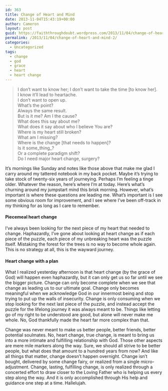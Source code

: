 ```yaml
---
id: 363
title: Change of Heart and Mind
date: 2013-11-04T15:43:19+00:00
author: Cameron
layout: post
guid: https://faiththroughdoubt.wordpress.com/2013/11/04/change-of-heart-and-mind/
permalink: /2013/11/04/change-of-heart-and-mind-2/
categories:
  - Uncategorized
tags:
  - change
  - god
  - grace
  - heart
  - heart change
---
```

> I don’t want to know her; I don’t want to take the time [to know her].  
> I know it’ll lead to heartache.  
> I don’t want to open up.  
> What’s the point?  
> Always the same result.  
> But is it me? Am I the cause?  
> What does this say about me?  
> What does it say about who I believe You are?  
> Where is my heart still broken?  
> What am I missing?  
> Where is the change [that needs to happen]?  
> Is it some_thing_?  
> Or a complete paradigm shift?  
> Do I need major heart change, surgery?

It’s mornings like Sunday and notes like those above that make me glad I carry around my tattered notebook in my back pocket. Maybe it’s trying to take stock of twenty-six years of journeying. Perhaps I’m feeling a tinge older. Whatever the reason, here’s where I’m at today. Here’s what’s churning around my jumpstart mind this brisk morning. However, what’s important is where these questions are leading me. What’s important is I see some obvious room for improvement, and I see where I’ve been off-track in my thinking for as long as I care to remember.

#### Piecemeal heart change

I’ve always been looking for the next piece of my heart that needed to change. Haphazardly, I’ve gone about looking at heart change as if each piece of the puzzle, each piece of my unbreaking heart was the puzzle itself. Mistaking the forest for the trees is no way to become whole again. This is no strategy at all, this is the wayward journey.

#### Heart change with a plan

What I realized yesterday afternoon is that heart change (by the grace of God) will happen even haphazardly, but it can only get us so far until we see the bigger picture. Change can only become complete when we see that change as leading us to our ultimate goal. Change only becomes meaningful when we acknowledge God in our innermost being and stop trying to put up the walls of insecurity. Change is only consuming when we stop looking for the next last piece of the puzzle, and instead accept the puzzle for the lifelong journey it was always meant to be. Things like letting go of my right to be understood are good, but alone will never make me whole. No, God thankfully made the heart far more complex than that.

Change was never meant to make us better people, better friends, better potential soulmates. No, heart change, true change, is meant to bring us into a more intimate and fulfilling relationship with God. Those other aspects are mere mile markers along the way. Sure, we should all strive to be better people, but what does that amount to a hundred years from now? And like all things that matter, change doesn’t happen overnight. Change isn’t bought, delivered by some change fairy, or realized from a single micro-adjustment. Change, lasting, fulfilling change, is only realized through a concerted effort to draw closer to the Loving Father who is helping us every step along the way. And it is only accomplished through His help and guidance one step at a time. Hallelujah.